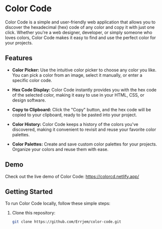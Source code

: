 # Color Code

Color Code is a simple and user-friendly web application that allows you to discover the hexadecimal (hex) code of any color and copy it with just one click. Whether you're a web designer, developer, or simply someone who loves colors, Color Code makes it easy to find and use the perfect color for your projects.

## Features

- **Color Picker:** Use the intuitive color picker to choose any color you like. You can pick a color from an image, select it manually, or enter a specific color code.

- **Hex Code Display:** Color Code instantly provides you with the hex code of the selected color, making it easy to use in your HTML, CSS, or design software.

- **Copy to Clipboard:** Click the "Copy" button, and the hex code will be copied to your clipboard, ready to be pasted into your project.

- **Color History:** Color Code keeps a history of the colors you've discovered, making it convenient to revisit and reuse your favorite color palettes.

- **Color Palettes:** Create and save custom color palettes for your projects. Organize your colors and reuse them with ease.

## Demo

Check out the live demo of Color Code: https://colorcd.netlify.app/

## Getting Started

To run Color Code locally, follow these simple steps:

1. Clone this repository:

   ```bash
   git clone https://github.com/Errjem/color-code.git
